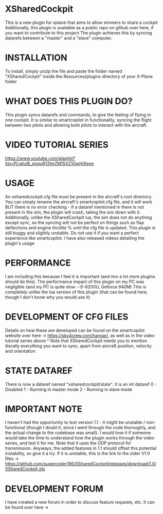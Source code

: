 # XSharedCockpit

This is a new plugin for xplane that aims to allow simmers to share a cockpit
Additionally, this plugin is available as a public repo on github over here, if you want to contribute to this project
The plugin achieves this by syncing datarefs between a "master" and a "slave" computer. 
# INSTALLATION
To install, simply unzip the file and paste the folder named "XSharedCockpit" inside the Resources/plugins directory of your X-Plane folder
# WHAT DOES THIS PLUGIN DO?
This plugin syncs datarefs and commands, to give the feeling of flying in one cockpit. It is similar to smartcopilot in functionality, syncing the flight between two pilots and allowing both pilots to interact with the aircraft.
# VIDEO TUTORIAL SERIES
https://www.youtube.com/playlist?list=PLjahzB_xjsquR12hirZM15XZ1GwHiXeoe
# USAGE
An xsharedcockpit.cfg file must be present in the aircraft's root directory. You can simply rename the aircraft's smartcopilot.cfg file, and it will work BUT there is no error checking - if a dataref mentioned in there is not present in the sim, the plugin will crash, taking the sim down with it. Additionally, unlike the XSharedCockpit lua, the sim does not do anything except sync, so the syncing will not be perfect on things such as flap deflections and engine throttle % until the cfg file is updated.
This plugin is still buggy and slightly unstable. Do not use it if you want a perfect experience like smartcopilot. I have also released videos detailing the plugin's usage
# PERFORMANCE
I am including this because I feel it is important (and imo a lot more plugins should do this). The performance impact of this plugin on my PC was negligible (and my PC is quite slow - i5-6200U, Geforce 940M)
This is completely unlike the lua version of this plugin (that can be found here, though I don't know why you would use it)
# DEVELOPMENT OF CFG FILES
Details on how these are developed can be found on the smartcopilot website over here -> https://sky4crew.com/hangar/, as well as in the video tutorial series above ^
Note that XSharedCockpit needs you to mention literally everything you want to sync, apart from aircraft position, velocity and orientation
# STATE DATAREF
There is now a dataref named "xsharedcockpit/state". It is an int dataref
0 - Disabled
1 - Running in master mode
2 - Running in slave mode
# IMPORTANT NOTE
I haven't had the opportunity to test version 1.1 - it might be unstable / non-functional (though I doubt it, since I went through the code thoroughly, and the actual change to the codebase was small). I would love it if someone would take the time to understand how the plugin works through the video series, and test it for me. Note that it uses the UDP protocol for transmission. Anyways, the added features in 1.1 should offset this potential instability, so give it a try. If it is unstable, this is the link to the older V1.0 files -> https://github.com/supercoder186/XSharedCockpit/releases/download/1.0/XSharedCockpit.zip
# DEVELOPMENT FORUM
I have created a new forum in order to discuss feature requests, etc. It can be found over here -> 
